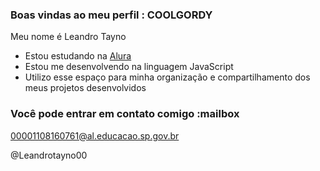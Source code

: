 ### Boas vindas ao meu perfil :   COOLGORDY

Meu nome é Leandro Tayno 

- Estou estudando na [Alura](https://www.alura.com.br)
- Estou me desenvolvendo na linguagem JavaScript
- Utilizo esse espaço para minha organização e compartilhamento dos meus projetos desenvolvidos

### Você pode entrar em contato comigo :mailbox

00001108160761@al.educacao.sp.gov.br

@Leandrotayno00


